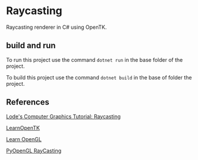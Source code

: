# Raycasting

 Raycasting renderer in C# using OpenTK.

## build and run

To run this project use the command `dotnet run` in the base folder of the project.

To build this project use the command `dotnet build` in the base of folder the project.

## References

[Lode's Computer Graphics Tutorial: Raycasting](https://lodev.org/cgtutor/raycasting.html)

[LearnOpenTK](https://opentk.net/learn/index.html)

[Learn OpenGL](https://learnopengl.com/)

[PyOpenGL RayCasting](https://www.youtube.com/watch?v=p61mCoASwZ0)
